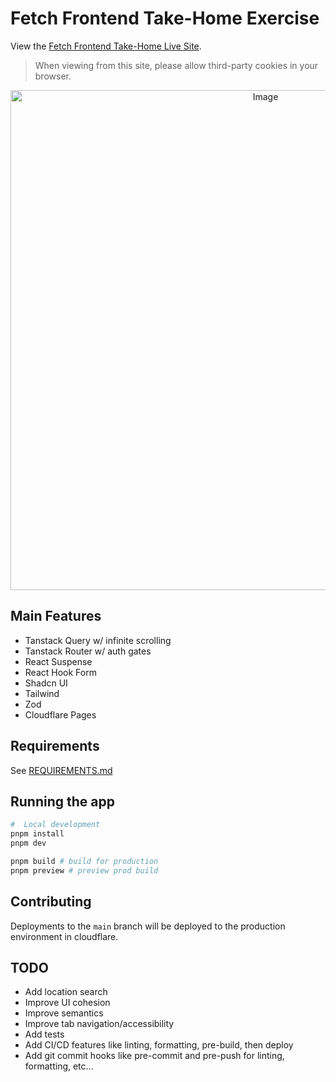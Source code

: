 # Fetch Frontend Take-Home Exercise

View the [Fetch Frontend Take-Home Live Site](https://fetch-frontend-take-home.pages.dev).

> When viewing from this site, please allow third-party cookies in your browser.

<div align="center">
  <img src="https://github.com/user-attachments/assets/b1adf474-14ff-4e04-88b9-f8611296f39a" width="800" alt="Image" >
</div>

## Main Features

- Tanstack Query w/ infinite scrolling
- Tanstack Router w/ auth gates
- React Suspense
- React Hook Form
- Shadcn UI
- Tailwind
- Zod
- Cloudflare Pages

## Requirements

See [REQUIREMENTS.md](REQUIREMENTS.md)

## Running the app

```bash
#  Local development
pnpm install
pnpm dev

pnpm build # build for production
pnpm preview # preview prod build
```

## Contributing

Deployments to the `main` branch will be deployed to the production environment in cloudflare.

## TODO

- Add location search
- Improve UI cohesion
- Improve semantics
- Improve tab navigation/accessibility
- Add tests
- Add CI/CD features like linting, formatting, pre-build, then deploy
- Add git commit hooks like pre-commit and pre-push for linting, formatting, etc...
